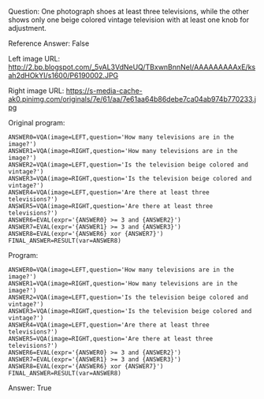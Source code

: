 Question: One photograph shoes at least three televisions, while the other shows only one beige colored vintage television with at least one knob for adjustment.

Reference Answer: False

Left image URL: http://2.bp.blogspot.com/_5vAL3VdNeUQ/TBxwnBnnNeI/AAAAAAAAAxE/ksah2dHOkYI/s1600/P6190002.JPG

Right image URL: https://s-media-cache-ak0.pinimg.com/originals/7e/61/aa/7e61aa64b86debe7ca04ab974b770233.jpg

Original program:

```
ANSWER0=VQA(image=LEFT,question='How many televisions are in the image?')
ANSWER1=VQA(image=RIGHT,question='How many televisions are in the image?')
ANSWER2=VQA(image=LEFT,question='Is the television beige colored and vintage?')
ANSWER3=VQA(image=RIGHT,question='Is the television beige colored and vintage?')
ANSWER4=VQA(image=LEFT,question='Are there at least three televisions?')
ANSWER5=VQA(image=RIGHT,question='Are there at least three televisions?')
ANSWER6=EVAL(expr='{ANSWER0} >= 3 and {ANSWER2}')
ANSWER7=EVAL(expr='{ANSWER1} >= 3 and {ANSWER3}')
ANSWER8=EVAL(expr='{ANSWER6} xor {ANSWER7}')
FINAL_ANSWER=RESULT(var=ANSWER8)
```
Program:

```
ANSWER0=VQA(image=LEFT,question='How many televisions are in the image?')
ANSWER1=VQA(image=RIGHT,question='How many televisions are in the image?')
ANSWER2=VQA(image=LEFT,question='Is the television beige colored and vintage?')
ANSWER3=VQA(image=RIGHT,question='Is the television beige colored and vintage?')
ANSWER4=VQA(image=LEFT,question='Are there at least three televisions?')
ANSWER5=VQA(image=RIGHT,question='Are there at least three televisions?')
ANSWER6=EVAL(expr='{ANSWER0} >= 3 and {ANSWER2}')
ANSWER7=EVAL(expr='{ANSWER1} >= 3 and {ANSWER3}')
ANSWER8=EVAL(expr='{ANSWER6} xor {ANSWER7}')
FINAL_ANSWER=RESULT(var=ANSWER8)
```
Answer: True

